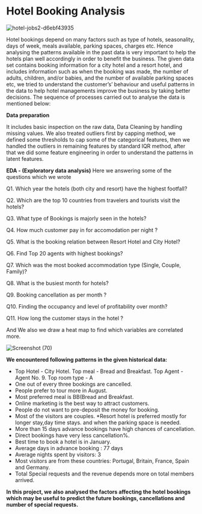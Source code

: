 # Hotel Booking Analysis
![hotel-jobs2-d6ebf43935](https://user-images.githubusercontent.com/67784512/211192193-3627b8ce-0082-486b-9a3b-0a61cd536c7c.jpg)

Hotel bookings depend on many factors such as type of hotels, seasonality, days of week, meals available, parking spaces, charges etc. Hence analysing the patterns available in the past data is very important to help the hotels plan well accordingly in order to benefit the business. The given data set contains booking information for a city hotel and a resort hotel, and includes information such as when the booking was made, the number of adults, children, and/or babies, and the number of available parking spaces etc, we tried to understand the customer’s’ behaviour and useful patterns in the data to help hotel managements improve the business by taking better decisions. The sequence of processes carried out to analyse the data is mentioned below:


**Data preparation**

It includes basic inspection on the raw data, Data Cleaning by handling missing values. We also treated outliers first by capping method, we defined some thresholds to cap some of the categorical features, then we handled the outliers in remaining features by standard IQR method, after that we did some feature engineering in order to understand the patterns in latent features.



**EDA - (Exploratory data analysis)**
Here we answering some of the questions which we wrote

Q1. Which year the hotels (both city and resort) have the highest footfall?

Q2. Which are the top 10 countries from travelers and tourists visit the hotels?

Q3. What type of Bookings is majorly seen in the hotels?

Q4. How much customer pay in for accomodation per night ?

Q5. What is the booking relation between Resort Hotel and City Hotel?

Q6. Find Top 20 agents with highest bookings?

Q7. Which was the most booked accommodation type (Single, Couple, Family)?

Q8. What is the busiest month for hotels?

Q9. Booking cancellation as per month ?

Q10. Finding the occupancy and level of profitability over month?

Q11. How long the customer stays in the hotel ?



And We also we draw a heat map to find which variables are correlated more.

![Screenshot (70)](https://user-images.githubusercontent.com/67784512/211192963-a785f2b1-f8dc-47b9-b9bc-ea9faabcc33a.png)

**We encountered following patterns in the given historical data:**

* Top Hotel - City Hotel. Top meal - Bread and Breakfast. Top Agent - Agent No. 9. Top room type - A
* One out of every three bookings are cancelled.
* People prefer to tour more in August.
* Most preferred meal is BB(Bread and Breakfast.
* Online marketing is the best way to attract customers.
* People do not want to pre-deposit the money for booking.
* Most of the visitors are couples.
*Resort hotel is preferred mostly for longer stay,day time stays. and when the parking space is needed.
* More than 15 days advance bookings have high chances of cancellation.
* Direct bookings have very less cancellation%.
* Best time to book a hotel is in January.
* Average days in advance booking : 77 days
* Average nights spent by visitors: 3
* Most visitors are from these countries: Portugal, Britain, France, Spain and Germany.
* Total Special requests and the revenue depends more on total members arrived.

**In this project, we also analysed the factors affecting the hotel bookings which may be useful to predict the future bookings, cancellations and number of special requests.**



